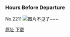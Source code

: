 ### Hours Before Departure
No.2211
![图片不见了~~~](https://imgs.xkcd.com/comics/hours_before_departure.png)

[原址](https://xkcd.com//2211) [下载](https://imgs.xkcd.com/comics/hours_before_departure.png)

